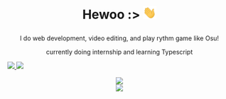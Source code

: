 # <p align="center">Hewoo :> <img src="https://raw.githubusercontent.com/sarumie/sarumie/main/wave.gif" width="30"></p>

<p align="center">I do web development, video editing, and play rythm game like Osu!</p>
<p align="center">currently doing internship and learning Typescript</p>

<a href="https://github.com/sarumie/github-readme-stats">
<img width="400" src="https://github-readme-stats.vercel.app/api?username=sarumie&hide_border=true&bg_color=0D1117&theme=apprentice" /> 
</img>
</a>
<a href="https://github.com/sarumie/github-readme-stats">
<img width="400" src="https://github-readme-stats.vercel.app/api/top-langs/?username=sarumie&layout=compact&hide=html&hide_border=true&bg_color=0D1117&theme=apprentice" />
</a>
<p align="center">
  <a href="https://github.com/sarumie/github-readme-stats">
    <img align="center" width="450" src="https://github-readme-stats.vercel.app/api/wakatime?username=sarumie&theme=apprentice&hide_border=true&bg_color=0D1117&hide=html&layout=compact&range=last_7_days" />
  </a>
<br>
 <img src="https://discord.c99.nl/widget/theme-3/556695056526868520.png" />
</p>
